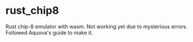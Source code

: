 # rust_chip8
Rust chip-8 emulator with wasm. Not working yet due to mysterious errors. Followed Aquova's guide to make it.